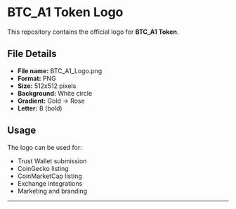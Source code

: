 # BTC_A1 Token Logo

This repository contains the official logo for **BTC_A1 Token**.

## File Details
- **File name:** BTC_A1_Logo.png
- **Format:** PNG
- **Size:** 512x512 pixels
- **Background:** White circle
- **Gradient:** Gold → Rose
- **Letter:** B (bold)

## Usage
The logo can be used for:
- Trust Wallet submission
- CoinGecko listing
- CoinMarketCap listing
- Exchange integrations
- Marketing and branding

---
